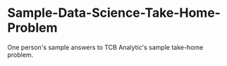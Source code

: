 # Sample-Data-Science-Take-Home-Problem
One person's sample answers to TCB Analytic's sample take-home problem.
